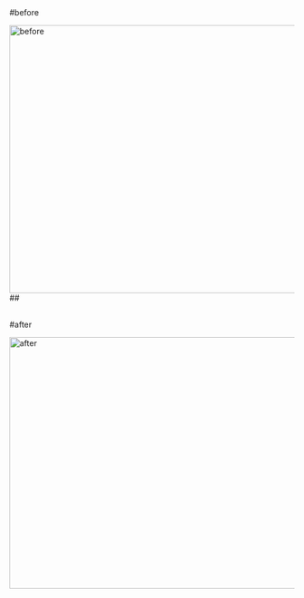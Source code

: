 ##

##
#before

<img width="960" height="473" alt="before" src="https://github.com/user-attachments/assets/6605b9c6-933e-4bbb-9fd5-381882ccf1ee" />
##

##
#after

<img width="960" height="444" alt="after" src="https://github.com/user-attachments/assets/f2018f9a-ce36-4768-b994-0eac28c70ab1" />
